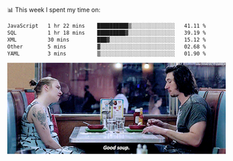 📊 This week I spent my time on:
<!--START_SECTION:waka-->
```text
JavaScript   1 hr 22 mins    ██████████▒░░░░░░░░░░░░░░   41.11 % 
SQL          1 hr 18 mins    █████████▓░░░░░░░░░░░░░░░   39.19 % 
XML          30 mins         ███▓░░░░░░░░░░░░░░░░░░░░░   15.12 % 
Other        5 mins          ▓░░░░░░░░░░░░░░░░░░░░░░░░   02.68 % 
YAML         3 mins          ▒░░░░░░░░░░░░░░░░░░░░░░░░   01.90 % 
```
<!--END_SECTION:waka-->


![](goodSoup.gif)

